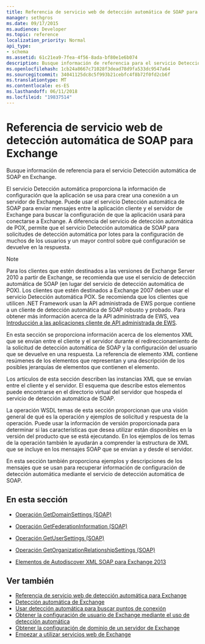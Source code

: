 ```yaml
---
title: Referencia de servicio web de detección automática de SOAP para Exchange
manager: sethgros
ms.date: 09/17/2015
ms.audience: Developer
ms.topic: reference
localization_priority: Normal
api_type:
- schema
ms.assetid: 61c21ea9-7fea-4f56-8ada-bf80e1e6b074
description: Busque información de referencia para el servicio Detección automática de SOAP en Exchange.
ms.openlocfilehash: 1cb24a8667c71028f3dead78d9fa533dc9547a64
ms.sourcegitcommit: 34041125dc8c5f993b21cebfc4f8b72f0fd2cb6f
ms.translationtype: MT
ms.contentlocale: es-ES
ms.lasthandoff: 06/11/2018
ms.locfileid: "19837514"
---
```

# <a name="soap-autodiscover-web-service-reference-for-exchange"></a>Referencia de servicio web de detección automática de SOAP para Exchange

Busque información de referencia para el servicio Detección automática de SOAP en Exchange.
  
El servicio Detección automática proporciona la información de configuración que la aplicación se usa para crear una conexión a un servidor de Exchange. Puede usar el servicio Detección automática de SOAP para enviar mensajes entre la aplicación cliente y el servidor de Exchange para buscar la configuración de que la aplicación usará para conectarse a Exchange. A diferencia del servicio de detección automática de POX, permite que el servicio Detección automática de SOAP para solicitudes de detección automática por lotes para la configuración de muchos de los usuarios y un mayor control sobre qué configuración se devuelve en la respuesta. 
  
> [!NOTE]
> Para los clientes que estén destinados a las versiones de Exchange Server 2010 a partir de Exchange, se recomienda que use el servicio de detección automática de SOAP (en lugar del servicio de detección automática de POX). Los clientes que estén destinados a Exchange 2007 deben usar el servicio Detección automática POX. Se recomienda que los clientes que utilicen .NET Framework usan la API administrada de EWS porque contiene a un cliente de detección automática de SOAP robusto y probado. Para obtener más información acerca de la API administrada de EWS, vea [Introducción a las aplicaciones cliente de API administrada de EWS](http://msdn.microsoft.com/library/c2267733-6f4f-49e5-9614-1e4a24c3af1a%28Office.15%29.aspx). 
  
En esta sección se proporciona información acerca de los elementos XML que se envían entre el cliente y el servidor durante el redireccionamiento de la solicitud de detección automática de SOAP y la configuración del usuario que se devuelve en una respuesta. La referencia de elemento XML contiene resúmenes de los elementos que representan y una descripción de los posibles jerarquías de elementos que contienen el elemento. 
  
Los artículos de esta sección describen las instancias XML que se envían entre el cliente y el servidor. El esquema que describe estos elementos puede encontrarse en el directorio virtual del servidor que hospeda el servicio de detección automática de SOAP.
  
La operación WSDL temas de esta sección proporcionan que una visión general de qué es la operación y ejemplos de solicitud y respuesta de la operación. Puede usar la información de versión proporcionada para determinar si las características que desea utilizar están disponibles en la versión del producto que se está ejecutando. En los ejemplos de los temas de la operación también le ayudarán a comprender la estructura de XML que se incluye en los mensajes SOAP que se envían a y desde el servidor.
  
En esta sección también proporciona ejemplos y descripciones de los mensajes que se usan para recuperar información de configuración de detección automática mediante el servicio de detección automática de SOAP. 
  
## <a name="in-this-section"></a>En esta sección
<a name="bk_InThisSection"> </a>

- [Operación GetDomainSettings (SOAP)](getdomainsettings-operation-soap.md)
    
- [Operación GetFederationInformation (SOAP)](getfederationinformation-operation-soap.md)
    
- [Operación GetUserSettings (SOAP)](getusersettings-operation-soap.md)
    
- [Operación GetOrganizationRelationshipSettings (SOAP)](getorganizationrelationshipsettings-operation-soap.md)
    
- [Elementos de Autodiscover XML SOAP para Exchange 2013](soap-autodiscover-xml-elements-for-exchange-2013.md)
    
## <a name="see-also"></a>Ver también


- [Referencia de servicio web de detección automática para Exchange](autodiscover-web-service-reference-for-exchange.md)
- [Detección automática de Exchange](../exchange-web-services/autodiscover-for-exchange.md)
- [Usar detección automática para buscar puntos de conexión](http://msdn.microsoft.com/library/03896542-549b-4c45-973c-98f9025ea26c%28Office.15%29.aspx)
- [Obtener la configuración de usuario de Exchange mediante el uso de detección automática](http://msdn.microsoft.com/library/6d90c305-4802-4e18-8d52-f60349feaa8d%28Office.15%29.aspx)
- [Obtener la configuración de dominio de un servidor de Exchange](http://msdn.microsoft.com/library/2f9acb81-5135-4f72-94e8-65c235d725e6%28Office.15%29.aspx)
- [Empezar a utilizar servicios web de Exchange](../exchange-web-services/start-using-web-services-in-exchange.md)
    

